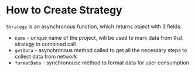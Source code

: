 # How to Create Strategy
`Strategy` is an asynchronous function, which returns object with 3 fields:
- `name` - unique name of the project, will be used to mark data from that strategy in combined call
- `getData` - asynchronous method called to get all the necessary steps to collect data from network
- `formatData` - synchronouse method to format data for user consumption